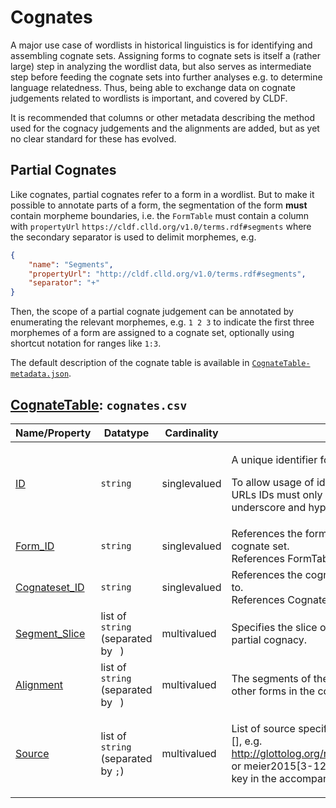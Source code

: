 # Cognates

A major use case of wordlists in historical linguistics is for identifying and assembling
cognate sets. Assigning forms to cognate sets is itself a (rather large) step
in analyzing the wordlist data, but also serves as intermediate step before
feeding the cognate sets into further analyses e.g. to determine language relatedness.
Thus, being able to exchange data on cognate judgements related to wordlists
is important, and covered by CLDF. 

It is recommended that columns or other metadata describing the method used
for the cognacy judgements and the alignments are added, but as yet no clear standard
for these has evolved.

## Partial Cognates

Like cognates, partial cognates refer to a form in a wordlist. But to make it
possible to annotate parts of a form, the segmentation of the form
**must** contain morpheme boundaries,
i.e. the `FormTable` must contain a column with `propertyUrl`
`https://cldf.clld.org/v1.0/terms.rdf#segments` where the secondary separator
is used to delimit morphemes, e.g.
```json
{
    "name": "Segments",
    "propertyUrl": "http://cldf.clld.org/v1.0/terms.rdf#segments",
    "separator": "+"
}
```
Then, the scope of a partial cognate judgement can be annotated by
enumerating the relevant morphemes, e.g. `1 2 3` to
indicate the first three morphemes of a form are assigned to a cognate set,
optionally using shortcut notation for ranges like `1:3`.

The default description of the cognate
table is available in [`CognateTable-metadata.json`](CognateTable-metadata.json).

## [CognateTable](https://cldf.clld.org/v1.0/terms.rdf#CognateTable): `cognates.csv`

Name/Property | Datatype | Cardinality | Description
 --- | --- | --- | --- 
[ID](https://cldf.clld.org/v1.0/terms.rdf#id) | `string` | singlevalued | <div> <p>A unique identifier for a row in a table.</p> <p> To allow usage of identifiers as path components of URLs IDs must only contain alphanumeric characters, underscore and hyphen. </p> </div> 
[Form_ID](https://cldf.clld.org/v1.0/terms.rdf#formReference) | `string` | singlevalued | References the form which is judged to belong to a cognate set.<br>References FormTable
[Cognateset_ID](https://cldf.clld.org/v1.0/terms.rdf#cognatesetReference) | `string` | singlevalued | References the cognate set a form is judged to belong to.<br>References CognatesetTable
[Segment_Slice](https://cldf.clld.org/v1.0/terms.rdf#segmentSlice) | list of `string` (separated by ` `) | multivalued | Specifies the slice of morphemes of the form in case of partial cognacy.
[Alignment](https://cldf.clld.org/v1.0/terms.rdf#alignment) | list of `string` (separated by ` `) | multivalued | The segments of the form aligned with respect to all other forms in the cognate set
[Source](https://cldf.clld.org/v1.0/terms.rdf#source) | list of `string` (separated by `;`) | multivalued | <div> <p>List of source specifications, of the form &lt;source_ID&gt;[], e.g. http://glottolog.org/resource/reference/id/318814[34], or meier2015[3-12] where meier2015 is a citation key in the accompanying BibTeX file.</p> </div> 